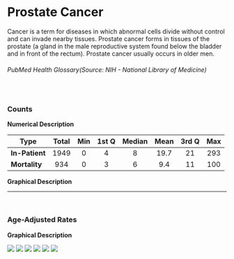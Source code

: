 # Prostate Cancer

Cancer is a term for diseases in which abnormal cells divide without control and can invade nearby tissues. Prostate cancer forms in tissues of the prostate (a gland in the male reproductive system found below the bladder and in front of the rectum). Prostate cancer usually occurs in older men.
###### PubMed Health Glossary(Source: NIH - National Library of Medicine)
<br>

### Counts

**Numerical Description**

Type | Total | Min | 1st Q | Median | Mean | 3rd Q | Max
---| :---: | :---: | :---: | :---: | :---: | :---: | :---:
**In-Patient** | 1949 | 0 | 4 | 8 | 19.7 | 21 | 293
**Mortality** | 934 | 0 | 3 | 6 | 9.4 | 11 | 100

**Graphical Description**

[](prostate_cancer_count_grid.svg)


***

<br>

### Age-Adjusted Rates

**Graphical Description**

![](/images/prostate_cancer_adjusted_grid.svg)
![](/images/prostate_cancer_adjusted_dotplots.svg)
![](/images/prostate_cancer_adjusted_dmap.svg)
![](/images/prostate_cancer_adjusted_hmap.svg)
![](/images/prostate_cancer_adjusted_rmap.svg)
![](/images/prostate_cancer_adjusted_ratiobar.svg)
